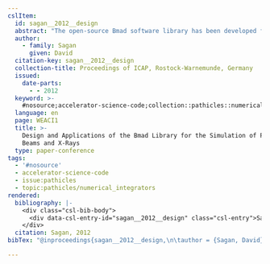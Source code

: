 ```yaml
---
cslItem:
  id: sagan__2012__design
  abstract: "The open-source Bmad software library has been developed for simulating both charged particle beams and X-rays. Owing to its modular, object-oriented design, Bmad has proved to be versatile, and is currently used in a number of programs at Cornell's Laboratory for Elementary-Particle Physics. This paper will discuss the design of the Bmad library and how features such as the ability to simulate overlapping elements, the ability to define the action of control-room “knobs,” and the ability to select among different tracking algorithms, have all\_…"
  author:
    - family: Sagan
      given: David
  citation-key: sagan__2012__design
  collection-title: Proceedings of ICAP, Rostock-Warnemunde, Germany
  issued:
    date-parts:
      - - 2012
  keyword: >-
    #nosource;accelerator-science-code;collection::pathicles::numerical_integrators
  language: en
  page: WEACI1
  title: >-
    Design and Applications of the Bmad Library for the Simulation of Particle
    Beams and X-Rays
  type: paper-conference
tags:
  - '#nosource'
  - accelerator-science-code
  - issue:pathicles
  - topic:pathicles/numerical_integrators
rendered:
  bibliography: |-
    <div class="csl-bib-body">
      <div data-csl-entry-id="sagan__2012__design" class="csl-entry">Sagan, D. 2012 “Design and Applications of the Bmad Library for the Simulation of Particle Beams and X-Rays,” in. (Proceedings of ICAP, Rostock-Warnemunde, Germany), p. WEACI1.</div>
    </div>
  citation: Sagan, 2012
bibTex: "@inproceedings{sagan__2012__design,\n\tauthor = {Sagan, David},\n\tseries = {Proceedings of {ICAP}, {Rostock}-{Warnemunde}, {Germany}},\n\tyear = {2012},\n\tpages = {WEACI1},\n\ttitle = {Design and {Applications} of the {Bmad} {Library} for the {Simulation} of {Particle} {Beams} and {X}-{Rays}},\n}\n\n"

---
```

